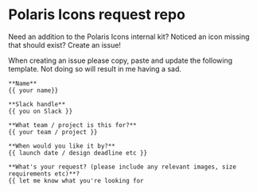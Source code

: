 # Polaris Icons request repo
Need an addition to the Polaris Icons internal kit? Noticed an icon missing that should exist? Create an issue!

When creating an issue please copy, paste and update the following template. Not doing so will result in me having a sad.

```
**Name**
{{ your name}}

**Slack handle**
{{ you on Slack }}

**What team / project is this for?**
{{ your team / project }}

**When would you like it by?** 
{{ launch date / design deadline etc }}

**What's your request? (please include any relevant images, size requirements etc)**?
{{ let me know what you're looking for
```
